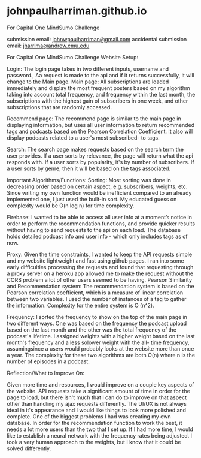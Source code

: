 # johnpaulharriman.github.io
For Capital One MindSumo Challenge

submission email: johnwpaulharriman@gmail.com
accidental submission email: jharrima@andrew.cmu.edu

For Capital One MindSumo Challenge
Website Setup:

Login: The login page takes in two different inputs, username and password., Aa request is made to the api and if it returns successfully, it will change to the Main page.
Main page: All subscriptions are loaded immediately and display the most frequent posters based on my algorithm taking into account total frequency,  and frequency within the last month, the subscriptions with the highest gain of subscribers in one week, and other subscriptions that are randomly accessed.

Recommend page: The recommend page is similar to the main page in displaying information, but uses all user information to return recommended tags and podcasts based on the Pearson Correlation Coefficient. It also will display podcasts related to a user's most subscribed- to tags.

Search: The search page makes requests based on the search term the user provides. If a user sorts by relevance, the page will return what the api responds with. If a user sorts by popularity, it's by number of subscribers. If a user sorts by genre, then it will be based on the tags associated.

Important Algorithms/Functions:
Sorting: Most sorting was done in decreasing order based on certain aspect, e.g. subscribers, weights, etc. Since writing my own function would be inefficient compared to an already implemented one, I just used the built-in sort. My educated guess on complexity would be O(n log n) for time complexity.

Firebase: I wanted to be able to access all user info at a moment’s notice in order to perform the recommendation functions, and provide quicker results without having to send requests to the api on each load. The database holds detailed podcast info and user info  - which only includes tags as of now.

Proxy: Given the time constraints, I wanted to keep the API requests simple and my website lightweight and fast using github pages. I ran into some early difficulties processing the requests and found that requesting through a proxy server on a heroku app allowed me to make the request without the CORS problem a lot of other users seemed to be having.
Pearson Similarity and Recommendation system: The recommendation system is based on the Pearson correlation coefficient, which is a measure of linear correlation between two variables. I used the number of instances of a tag to gather the information. Complexity for the entire system is O (n^2).

Frequency: I sorted the frequency to show on the top of the main page in two different ways. One was based on the frequency the podcast upload based on the last month and the other was the total frequency of the podcast's lifetime. I assigned weights with a higher weight based on the last month's frequency and a less solower weight with the all- time frequency, assumingsince a users would probably looks at the website more than once a year. The complexity for these two algorithms are both O(n) where n is the number of episodes in a podcast.

Reflection/What to Improve On:

Given more time and resources, I would improve on a couple key aspects of the website. API requests take a significant amount of time in order for the page to load, but there isn't much that I can do to improve on that aspect other than handling my ajax requests differently. The UI/UX is not always ideal in it's appearance and I would like things to look more polished and complete. One of the biggest problems I had was creating my own database. In order for the recommendation function to work the best, it needs a lot more users than the two that I set up.
If I had more time, I would like to establish a neural network with the frequency rates being adjusted. I took a very human approach to the weights, but I know that it could be solved differently.



